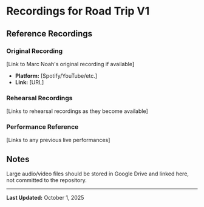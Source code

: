 # Recordings for Road Trip V1

## Reference Recordings

### Original Recording
[Link to Marc Noah's original recording if available]
- **Platform:** [Spotify/YouTube/etc.]
- **Link:** [URL]

### Rehearsal Recordings
[Links to rehearsal recordings as they become available]

### Performance Reference
[Links to any previous live performances]

## Notes

Large audio/video files should be stored in Google Drive and linked here, not committed to the repository.

---

**Last Updated:** October 1, 2025
